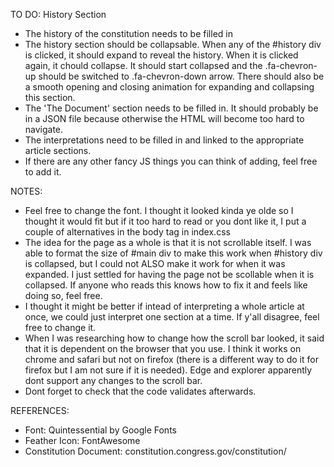 TO DO:
   History Section
   - The history of the constitution needs to be filled in
   - The history section should be collapsable. When any of the #history div is clicked, it should expand to reveal the history. When it is clicked again, it chould collapse. It should start collapsed and the .fa-chevron-up should be switched to .fa-chevron-down arrow. There should also be a smooth opening and closing animation for expanding and collapsing this section.
   - The 'The Document' section needs to be filled in. It should probably be in a JSON file because otherwise the HTML will become too hard to navigate.
   - The interpretations need to be filled in and linked to the appropriate article sections.
   - If there are any other fancy JS things you can think of adding, feel free to add it.

NOTES:
- Feel free to change the font. I thought it looked kinda ye olde so I thought it would fit but if it too hard to read or you dont like it, I put a couple of alternatives in the body tag in index.css
- The idea for the page as a whole is that it is not scrollable itself. I was able to format the size of #main div to make this work when #history div is collapsed, but I could not ALSO make it work for when it was expanded. I just settled for having the page not be scollable when it is collapsed. If anyone who reads this knows how to fix it and feels like doing so, feel free.
- I thought it might be better if intead of interpreting a whole article at once, we could just interpret one section at a time. If y'all disagree, feel free to change it.
- When I was researching how to change how the scroll bar looked, it said that it is dependent on the browser that you use. I think it works on chrome and safari but not on firefox (there is a different way to do it for firefox but I am not sure if it is needed). Edge and explorer apparently dont support any changes to the scroll bar.
- Dont forget to check that the code validates afterwards.

REFERENCES:
- Font: Quintessential by Google Fonts
- Feather Icon: FontAwesome 
- Constitution Document: constitution.congress.gov/constitution/